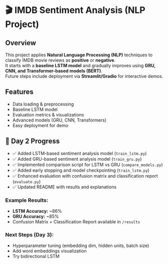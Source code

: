 # 🎬 IMDB Sentiment Analysis (NLP Project)

## Overview
This project applies **Natural Language Processing (NLP)** techniques to classify IMDB movie reviews as **positive** or **negative**.  
It starts with a **baseline LSTM model** and gradually improves using **GRU, CNN, and Transformer-based models (BERT)**.  
Future steps include deployment via **Streamlit/Gradio** for interactive demos.

## Features
- Data loading & preprocessing
- Baseline LSTM model
- Evaluation metrics & visualizations
- Advanced models (GRU, CNN, Transformers)
- Easy deployment for demo

## 📅 Day 2 Progress

- ✅ Added LSTM-based sentiment analysis model (`train_lstm.py`)
- ✅ Added GRU-based sentiment analysis model (`train_gru.py`)
- ✅ Implemented comparison script for LSTM vs GRU (`compare_models.py`)
- ✅ Added early stopping and model checkpointing (`train_lstm.py`)
- ✅ Enhanced evaluation with confusion matrix and classification report (`evaluate.py`)
- ✅ Updated README with results and explanations

### Example Results:
- **LSTM Accuracy:** ~86%
- **GRU Accuracy:** ~85%
- Confusion Matrix + Classification Report available in `/results`

### Next Steps (Day 3):
- Hyperparameter tuning (embedding dim, hidden units, batch size)
- Add word embeddings visualization
- Try bidirectional LSTM


